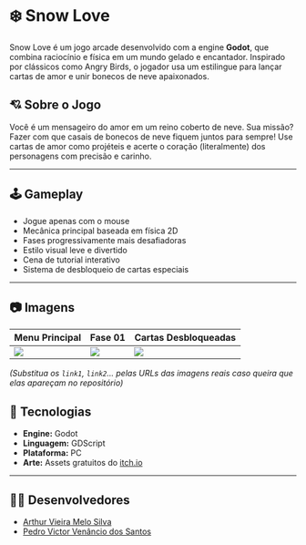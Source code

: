 # ❄️ Snow Love

Snow Love é um jogo arcade desenvolvido com a engine **Godot**, que combina raciocínio e física em um mundo gelado e encantador. Inspirado por clássicos como Angry Birds, o jogador usa um estilingue para lançar cartas de amor e unir bonecos de neve apaixonados.

## 💘 Sobre o Jogo

Você é um mensageiro do amor em um reino coberto de neve. Sua missão? Fazer com que casais de bonecos de neve fiquem juntos para sempre! Use cartas de amor como projéteis e acerte o coração (literalmente) dos personagens com precisão e carinho.

---

## 🕹️ Gameplay

- Jogue apenas com o mouse
- Mecânica principal baseada em física 2D
- Fases progressivamente mais desafiadoras
- Estilo visual leve e divertido
- Cena de tutorial interativo
- Sistema de desbloqueio de cartas especiais

---

## 📷 Imagens

| Menu Principal | Fase 01 | Cartas Desbloqueadas |
|----------------|---------|-----------------------|
| ![](link1)     | ![](link2) | ![](link3)         |

_(Substitua os `link1`, `link2`... pelas URLs das imagens reais caso queira que elas apareçam no repositório)_

## 🧰 Tecnologias

- **Engine:** Godot
- **Linguagem:** GDScript
- **Plataforma:** PC
- **Arte:** Assets gratuitos do [itch.io](https://itch.io)

---

## 👨‍💻 Desenvolvedores

- [Arthur Vieira Melo Silva](https://github.com/ArthurV10)
- [Pedro Victor Venâncio dos Santos](https://github.com/PedroVenanci0)

